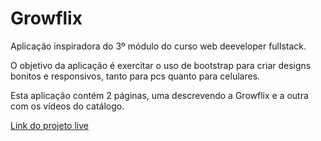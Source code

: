 <h1>Growflix</h1>

<p>Aplicação inspiradora do 3º módulo do curso web deeveloper fullstack.</p>
<p>
  O objetivo da aplicação é exercitar o uso de bootstrap para criar designs bonitos e responsivos, tanto para pcs quanto para celulares.
</p>
<p>Esta aplicação contém 2 páginas, uma descrevendo a Growflix e a outra com os vídeos do catálogo.</p>

<a href="https://growflix-sand.vercel.app/" target="_blank">Link do projeto live</a>
